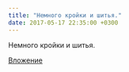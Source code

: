 ```yaml
---
title: "Немного кройки и шитья."
date: 2017-05-17 22:35:00 +0300
---
```


Немного кройки и шитья.

[Вложение](/assets/vk_photos/1/6-Ekv5GUUNM.jpg)
